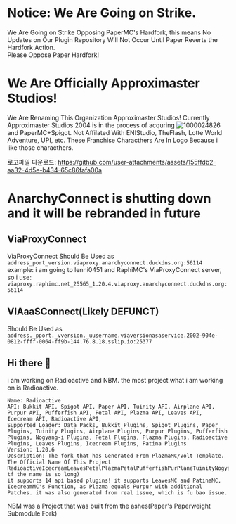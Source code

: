 # Notice: We Are Going on Strike.
We Are Going on Strike Opposing PaperMC's Hardfork, this means No Updates on Our Plugin Repository Will Not Occur Until Paper Reverts the Hardfork Action.\
Please Oppose Paper Hardfork!
# We Are Officially Approximaster Studios!
We Are Renaming This Organization Approximaster Studios!
Currently Approximaster Studios 2004 is in the process of acquring
![1000024826](https://github.com/user-attachments/assets/1f78f3ae-b94f-4e60-9771-7db10ed8ba50)
and PaperMC+Spigot.
Not Affilated With ENIStudio, TheFlash, Lotte World Adventure, UPI, etc. These Franchise Characthers Are In Logo Because i like those characthers.

로고파일 다운로드: https://github.com/user-attachments/assets/155ffdb2-aa32-4d5e-b434-65c86fafa00a
# AnarchyConnect is shutting down and it will be rebranded in future
## ViaProxyConnect
ViaProxyConnect Should Be Used as 
`address_port_version.viaproxy.anarchyconnect.duckdns.org:56114`
example:
i am going to lenni0451 and RaphiMC's ViaProxyConnect server, so i use:
`viaproxy.raphimc.net_25565_1.20.4.viaproxy.anarchyconnect.duckdns.org:56114`
## VIAaaSConnect(Likely DEFUNCT)
Should Be Used as 
`address._pport._vversion._uusername.viaversionasaservice.2002-904e-0812-ffff-0064-ff9b-144.76.8.18.sslip.io:25377`
## Hi there 👋
i am working on Radioactive and NBM.
the most project what i am working on is Radioactive.
```
Name: Radioactive
API: Bukkit API, Spigot API, Paper API, Tuinity API, Airplane API, Purpur API, Pufferfish API, Petal API, Plazma API, Leaves API, Icecream API, Radioactive API, 
Supported Loader: Data Packs, Bukkit Plugins, Spigot Plugins, Paper Plugins, Tuinity Plugins, Airplane Plugins, Purpur Plugins, Pufferfish Plugins, Nogyang-i Plugins, Petal Plugins, Plazma Plugins, Radioactive Plugins, Leaves Plugins, Icecream Plugins, Patina Plugins
Version: 1.20.6
Description: The fork that has Generated From PlazmaMC/Volt Template. The Official Name Of This Project RadioactiveIcecreamLeavesPetalPlazmaPetalPufferfishPurPlaneTuinityNogyangSpigotCraftBukkit/RILPPPPPTNSCB(why tf the name is so long) 
it supports 14 api based plugins! it supports LeavesMC and PatinaMC, IcecreamMC's Function, as Plazma equals Purpur with additional Patches. it was also generated from real issue, which is fu bao issue.
```
NBM was a Project that was built from the ashes(Paper's Paperweight Submodule Fork)
<!--
**Here are some ideas to get you started:**

🙋‍♀️ A short introduction - is about Outfit7, Minecraft.
🧙 i am working on Project Radioactive & NogyangSpigot.
-->

